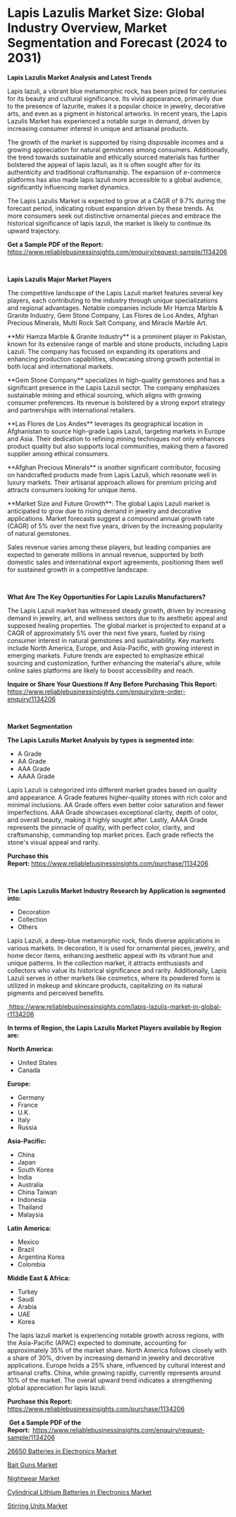 <p><h1>Lapis Lazulis Market Size: Global Industry Overview, Market Segmentation and Forecast (2024 to 2031)</h1></p><p><strong>Lapis Lazulis Market Analysis and Latest Trends</strong></p>
<p><p>Lapis lazuli, a vibrant blue metamorphic rock, has been prized for centuries for its beauty and cultural significance. Its vivid appearance, primarily due to the presence of lazurite, makes it a popular choice in jewelry, decorative arts, and even as a pigment in historical artworks. In recent years, the Lapis Lazulis Market has experienced a notable surge in demand, driven by increasing consumer interest in unique and artisanal products.</p><p>The growth of the market is supported by rising disposable incomes and a growing appreciation for natural gemstones among consumers. Additionally, the trend towards sustainable and ethically sourced materials has further bolstered the appeal of lapis lazuli, as it is often sought after for its authenticity and traditional craftsmanship. The expansion of e-commerce platforms has also made lapis lazuli more accessible to a global audience, significantly influencing market dynamics. </p><p>The Lapis Lazulis Market is expected to grow at a CAGR of 9.7% during the forecast period, indicating robust expansion driven by these trends. As more consumers seek out distinctive ornamental pieces and embrace the historical significance of lapis lazuli, the market is likely to continue its upward trajectory.</p></p>
<p><strong>Get a Sample PDF of the Report:&nbsp;</strong> <a href="https://www.reliablebusinessinsights.com/enquiry/request-sample/1134206?utm_campaign=41&utm_medium=2&utm_source=Github&utm_content=ia&utm_term=08102024&utm_id=lapis-lazulis">https://www.reliablebusinessinsights.com/enquiry/request-sample/1134206</a></p>
<p>&nbsp;</p>
<p><strong>Lapis Lazulis Major Market Players</strong></p>
<p><p>The competitive landscape of the Lapis Lazuli market features several key players, each contributing to the industry through unique specializations and regional advantages. Notable companies include Mir Hamza Marble & Granite Industry, Gem Stone Company, Las Flores de Los Andes, Afghan Precious Minerals, Multi Rock Salt Company, and Miracle Marble Art.</p><p>**Mir Hamza Marble & Granite Industry** is a prominent player in Pakistan, known for its extensive range of marble and stone products, including Lapis Lazuli. The company has focused on expanding its operations and enhancing production capabilities, showcasing strong growth potential in both local and international markets.</p><p>**Gem Stone Company** specializes in high-quality gemstones and has a significant presence in the Lapis Lazuli sector. The company emphasizes sustainable mining and ethical sourcing, which aligns with growing consumer preferences. Its revenue is bolstered by a strong export strategy and partnerships with international retailers.</p><p>**Las Flores de Los Andes** leverages its geographical location in Afghanistan to source high-grade Lapis Lazuli, targeting markets in Europe and Asia. Their dedication to refining mining techniques not only enhances product quality but also supports local communities, making them a favored supplier among ethical consumers.</p><p>**Afghan Precious Minerals** is another significant contributor, focusing on handcrafted products made from Lapis Lazuli, which resonate well in luxury markets. Their artisanal approach allows for premium pricing and attracts consumers looking for unique items.</p><p>**Market Size and Future Growth**: The global Lapis Lazuli market is anticipated to grow due to rising demand in jewelry and decorative applications. Market forecasts suggest a compound annual growth rate (CAGR) of 5% over the next five years, driven by the increasing popularity of natural gemstones.</p><p>Sales revenue varies among these players, but leading companies are expected to generate millions in annual revenue, supported by both domestic sales and international export agreements, positioning them well for sustained growth in a competitive landscape.</p></p>
<p>&nbsp;</p>
<p><strong>What Are The Key Opportunities For Lapis Lazulis Manufacturers?</strong></p>
<p><p>The Lapis Lazuli market has witnessed steady growth, driven by increasing demand in jewelry, art, and wellness sectors due to its aesthetic appeal and supposed healing properties. The global market is projected to expand at a CAGR of approximately 5% over the next five years, fueled by rising consumer interest in natural gemstones and sustainability. Key markets include North America, Europe, and Asia-Pacific, with growing interest in emerging markets. Future trends are expected to emphasize ethical sourcing and customization, further enhancing the material's allure, while online sales platforms are likely to boost accessibility and reach.</p></p>
<p><strong>Inquire or Share Your Questions If Any Before Purchasing This Report:</strong> <a href="https://www.reliablebusinessinsights.com/enquiry/pre-order-enquiry/1134206?utm_campaign=41&utm_medium=2&utm_source=Github&utm_content=ia&utm_term=08102024&utm_id=lapis-lazulis">https://www.reliablebusinessinsights.com/enquiry/pre-order-enquiry/1134206</a></p>
<p>&nbsp;</p>
<p><strong>Market Segmentation</strong></p>
<p><strong>The Lapis Lazulis Market Analysis by types is segmented into:</strong></p>
<p><ul><li>A Grade</li><li>AA Grade</li><li>AAA Grade</li><li>AAAA Grade</li></ul></p>
<p><p>Lapis Lazuli is categorized into different market grades based on quality and appearance. A Grade features higher-quality stones with rich color and minimal inclusions. AA Grade offers even better color saturation and fewer imperfections. AAA Grade showcases exceptional clarity, depth of color, and overall beauty, making it highly sought after. Lastly, AAAA Grade represents the pinnacle of quality, with perfect color, clarity, and craftsmanship, commanding top market prices. Each grade reflects the stone's visual appeal and rarity.</p></p>
<p><strong>Purchase this Report:&nbsp;</strong><a href="https://www.reliablebusinessinsights.com/purchase/1134206?utm_campaign=41&utm_medium=2&utm_source=Github&utm_content=ia&utm_term=08102024&utm_id=lapis-lazulis">https://www.reliablebusinessinsights.com/purchase/1134206</a></p>
<p>&nbsp;</p>
<p><strong>The Lapis Lazulis Market Industry Research by Application is segmented into:</strong></p>
<p><ul><li>Decoration</li><li>Collection</li><li>Others</li></ul></p>
<p><p>Lapis Lazuli, a deep-blue metamorphic rock, finds diverse applications in various markets. In decoration, it is used for ornamental pieces, jewelry, and home decor items, enhancing aesthetic appeal with its vibrant hue and unique patterns. In the collection market, it attracts enthusiasts and collectors who value its historical significance and rarity. Additionally, Lapis Lazuli serves in other markets like cosmetics, where its powdered form is utilized in makeup and skincare products, capitalizing on its natural pigments and perceived benefits.</p></p>
<p><a href="https://www.reliablebusinessinsights.com/lapis-lazulis-market-in-global-r1134206?utm_campaign=41&utm_medium=2&utm_source=Github&utm_content=ia&utm_term=08102024&utm_id=lapis-lazulis">&nbsp;https://www.reliablebusinessinsights.com/lapis-lazulis-market-in-global-r1134206</a></p>
<p><strong>In terms of Region, the Lapis Lazulis Market Players available by Region are:</strong></p>
<p>
    <p> <strong> North America: </strong>
        <ul>
            <li>United States</li>
            <li>Canada</li>
        </ul>
        </p> 
    <p> <strong> Europe: </strong>
        <ul>
            <li>Germany</li>
            <li>France</li>
            <li>U.K.</li>
            <li>Italy</li>
            <li>Russia</li>
        </ul>
        </p> 
    <p> <strong> Asia-Pacific: </strong>
        <ul>
            <li>China</li>
            <li>Japan</li>
            <li>South Korea</li>
            <li>India</li>
            <li>Australia</li>
            <li>China Taiwan</li>
            <li>Indonesia</li>
            <li>Thailand</li>
            <li>Malaysia</li>
        </ul>
        </p> 
    <p> <strong> Latin America: </strong>
        <ul>
            <li>Mexico</li>
            <li>Brazil</li>
            <li>Argentina Korea</li>
            <li>Colombia</li>
        </ul>
        </p> 
    <p> <strong> Middle East & Africa: </strong>
        <ul>
            <li>Turkey</li>
            <li>Saudi</li>
            <li>Arabia</li>
            <li>UAE</li>
            <li>Korea</li>
        </ul>
    </p>
    </p>
<p><p>The lapis lazuli market is experiencing notable growth across regions, with the Asia-Pacific (APAC) expected to dominate, accounting for approximately 35% of the market share. North America follows closely with a share of 30%, driven by increasing demand in jewelry and decorative applications. Europe holds a 25% share, influenced by cultural interest and artisanal crafts. China, while growing rapidly, currently represents around 10% of the market. The overall upward trend indicates a strengthening global appreciation for lapis lazuli.</p></p>
<p><strong>Purchase this Report: </strong><a href="https://www.reliablebusinessinsights.com/purchase/1134206?utm_campaign=41&utm_medium=2&utm_source=Github&utm_content=ia&utm_term=08102024&utm_id=lapis-lazulis">https://www.reliablebusinessinsights.com/purchase/1134206</a></p>
<p>&nbsp;<strong>Get a Sample PDF of the Report:&nbsp;&nbsp;</strong><a href="https://www.reliablebusinessinsights.com/enquiry/request-sample/1134206?utm_campaign=41&utm_medium=2&utm_source=Github&utm_content=ia&utm_term=08102024&utm_id=lapis-lazulis">https://www.reliablebusinessinsights.com/enquiry/request-sample/1134206</a></p>
<p><strong></strong></p>
<p><p><a href="https://issuu.com/reportprime-2/docs/26650-batteries-in-electronics-mark_920517c0d80b1d?utm_campaign=41&utm_medium=2&utm_source=Github&utm_content=ia&utm_term=08102024&utm_id=lapis-lazulis">26650 Batteries in Electronics Market</a></p><p><a href="https://github.com/lambertr3e8v/Market-Research-Report-List-1/blob/main/bait-guns-market.md?utm_campaign=41&utm_medium=2&utm_source=Github&utm_content=ia&utm_term=08102024&utm_id=lapis-lazulis">Bait Guns Market</a></p><p><a href="https://www.linkedin.com/pulse/nightwear-market-essentials-key-players-demand-drivers-ivaze?utm_campaign=41&utm_medium=2&utm_source=Github&utm_content=ia&utm_term=08102024&utm_id=lapis-lazulis">Nightwear Market</a></p><p><a href="https://issuu.com/reportprime-2/docs/cylindrical-lithium-batteries-in-el_78155f2f29bb57?utm_campaign=41&utm_medium=2&utm_source=Github&utm_content=ia&utm_term=08102024&utm_id=lapis-lazulis">Cylindrical Lithium Batteries in Electronics Market</a></p><p><a href="https://github.com/CarolynWatkins697/Market-Research-Report-List-1/blob/main/stirring-units-market.md?utm_campaign=41&utm_medium=2&utm_source=Github&utm_content=ia&utm_term=08102024&utm_id=lapis-lazulis">Stirring Units Market</a></p></p>